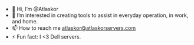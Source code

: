 - 👋 Hi, I’m @Atlaskor
- 👀 I’m interested in creating tools to assist in everyday operation, in work, and home.
- 📫 How to reach me atlaskor@atlaskorservers.com
- ⚡ Fun fact: I <3 Dell servers.

<!---
Atlaskor/Atlaskor is a ✨ special ✨ repository because its `README.md` (this file) appears on your GitHub profile.
You can click the Preview link to take a look at your changes.
--->
